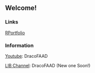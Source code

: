 ## Welcome!
### Links
[RPortfolio](https://dracofaad.github.io/LionViperWebsite/portfolio)

### Information
[Youtube](https://www.youtube.com/channel/UCPl_jUf-bF1GMNn3tdoH5gw): DracoFAAD

[LIB Channel](https://www.youtube.com/channel/UCPl_jUf-bF1GMNn3tdoH5gw): DracoFAAD (New one Soon!)

